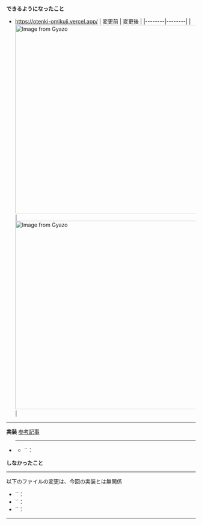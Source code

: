 # 
**できるようになったこと**
- https://otenki-omikuji.vercel.app/
| 変更前 | 変更後 |
|--------|--------|
| <img src=".gif" alt="Image from Gyazo" height="500"/> | <img src=".gif" alt="Image from Gyazo" height="500"/> |
____
**実装**
[参考記事]()
- ****
  - ``：

**しなかったこと**
____
以下のファイルの変更は、今回の実装とは無関係
- ``：
- ``：
- ``：
____